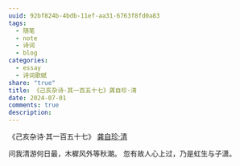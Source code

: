```yaml
---
uuid: 92bf824b-4bdb-11ef-aa31-6763f8fd0a83
tags:
  - 随笔
  - note
  - 诗词
  - blog
categories:
  - essay
  - 诗词歌赋
share: "true"
title: 《己亥杂诗·其一百五十七》龚自珍·清
date: 2024-07-01
comments: true
description: 
---
```


《己亥杂诗·其一百五十七》
[龚自珍·清](2%20Aera/人物/古代/龚自珍·清.md)

问我清游何日最，木樨风外等秋潮。
忽有故人心上过，乃是虹生与子潇。
